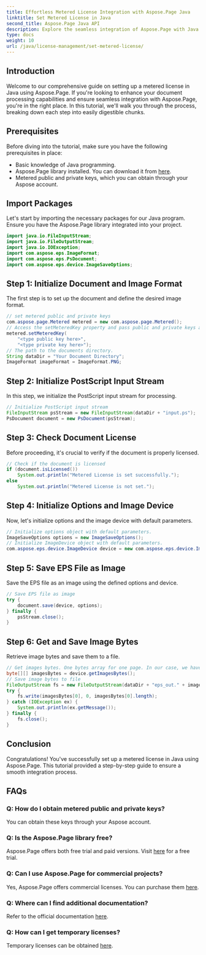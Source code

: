 ```yaml
---
title: Effortless Metered License Integration with Aspose.Page Java
linktitle: Set Metered License in Java
second_title: Aspose.Page Java API
description: Explore the seamless integration of Aspose.Page with Java. Set up metered licenses effortlessly and enhance your document processing capabilities.
type: docs
weight: 10
url: /java/license-management/set-metered-license/
---
```

## Introduction
Welcome to our comprehensive guide on setting up a metered license in Java using Aspose.Page. If you're looking to enhance your document processing capabilities and ensure seamless integration with Aspose.Page, you're in the right place. In this tutorial, we'll walk you through the process, breaking down each step into easily digestible chunks.
## Prerequisites
Before diving into the tutorial, make sure you have the following prerequisites in place:
- Basic knowledge of Java programming.
- Aspose.Page library installed. You can download it from [here](https://releases.aspose.com/page/java/).
- Metered public and private keys, which you can obtain through your Aspose account.
## Import Packages
Let's start by importing the necessary packages for our Java program. Ensure you have the Aspose.Page library integrated into your project.
```java
import java.io.FileInputStream;
import java.io.FileOutputStream;
import java.io.IOException;
import com.aspose.eps.ImageFormat;
import com.aspose.eps.PsDocument;
import com.aspose.eps.device.ImageSaveOptions;

```
## Step 1: Initialize Document and Image Format
The first step is to set up the document and define the desired image format.
```java
// set metered public and private keys
com.aspose.page.Metered metered = new com.aspose.page.Metered();
// Access the setMeteredKey property and pass public and private keys as parameters
metered.setMeteredKey(
    "<type public key here>",
    "<type private key here>");
// The path to the documents directory.
String dataDir = "Your Document Directory";
ImageFormat imageFormat = ImageFormat.PNG;
```
## Step 2: Initialize PostScript Input Stream
In this step, we initialize the PostScript input stream for processing.
```java
// Initialize PostScript input stream
FileInputStream psStream = new FileInputStream(dataDir + "input.ps");
PsDocument document = new PsDocument(psStream);
```
## Step 3: Check Document License
Before proceeding, it's crucial to verify if the document is properly licensed.
```java
// Check if the document is licensed
if (document.isLicensed())
    System.out.println("Metered License is set successfully.");
else
    System.out.println("Metered License is not set.");
```
## Step 4: Initialize Options and Image Device
Now, let's initialize options and the image device with default parameters.
```java
// Initialize options object with default parameters.
ImageSaveOptions options = new ImageSaveOptions();
// Initialize ImageDevice object with default parameters.
com.aspose.eps.device.ImageDevice device = new com.aspose.eps.device.ImageDevice();
```
## Step 5: Save EPS File as Image
Save the EPS file as an image using the defined options and device.
```java
// Save EPS file as image
try {
    document.save(device, options);
} finally {
    psStream.close();
}
```
## Step 6: Get and Save Image Bytes
Retrieve image bytes and save them to a file.
```java
// Get images bytes. One bytes array for one page. In our case, we have one page.
byte[][] imagesBytes = device.getImagesBytes();
// Save image bytes to file
FileOutputStream fs = new FileOutputStream(dataDir + "eps_out." + imageFormat.toString().toLowerCase());
try {
    fs.write(imagesBytes[0], 0, imagesBytes[0].length);
} catch (IOException ex) {
    System.out.println(ex.getMessage());
} finally {
    fs.close();
}
```
## Conclusion
Congratulations! You've successfully set up a metered license in Java using Aspose.Page. This tutorial provided a step-by-step guide to ensure a smooth integration process.
## FAQs
### Q: How do I obtain metered public and private keys?
You can obtain these keys through your Aspose account.
### Q: Is the Aspose.Page library free?
Aspose.Page offers both free trial and paid versions. Visit [here](https://releases.aspose.com/) for a free trial.
### Q: Can I use Aspose.Page for commercial projects?
Yes, Aspose.Page offers commercial licenses. You can purchase them [here](https://purchase.aspose.com/buy).
### Q: Where can I find additional documentation?
Refer to the official documentation [here](https://reference.aspose.com/page/java/).
### Q: How can I get temporary licenses?
Temporary licenses can be obtained [here](https://purchase.aspose.com/temporary-license/).
